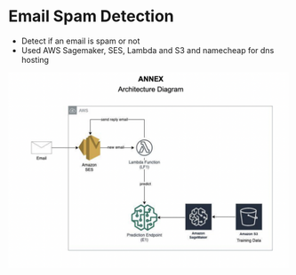 # Email Spam Detection

* Detect if an email is spam or not
* Used AWS Sagemaker, SES, Lambda and S3 and namecheap for dns hosting

![Architecure Diagram](architecture_diagram/a_diagram.png)
